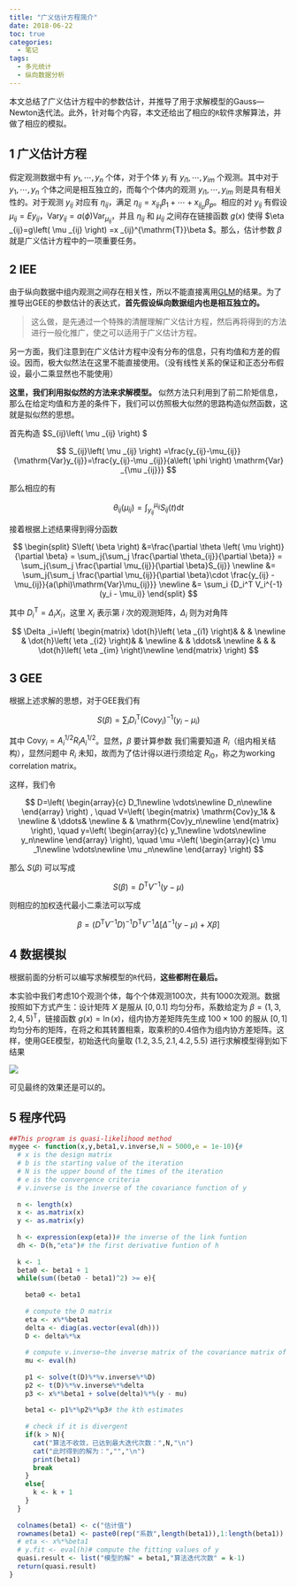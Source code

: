```yaml
---
title: "广义估计方程简介"
date: 2018-06-22
toc: true
categories:
  - 笔记
tags:
  - 多元统计
  - 纵向数据分析
---
```


本文总结了广义估计方程中的参数估计，并推导了用于求解模型的Gauss—Newton迭代法。此外，针对每个内容，本文还给出了相应的`R`软件求解算法，并做了相应的模拟。


## 1 广义估计方程
假定观测数据中有 $y_1,\cdots ,y_n$ 个体，对于个体 $y_i$ 有 $y_{i1},\cdots ,y_{im}$ 个观测。其中对于 $y_1,\cdots ,y_n$ 个体之间是相互独立的，而每个个体内的观测 $y_{i1},\cdots ,y_{im}$ 则是具有相关性的。对于观测 $y_{ij}$ 对应有 $\eta_{ij}$，满足 $\eta _{ij}=x_{ij_1}\beta _1+\cdots +x _{ij_p}\beta _p$。相应的对 $y_{ij}$ 有假设 $\mu _{ij}=Ey _{ij}$，$\mathrm{Var}y_{ij}=a\left( \phi \right) \mathrm{Var}_{\mu _{ij}}$，并且 $\eta_{ij}$ 和 $\mu_{ij}$ 之间存在链接函数 $g(x)$ 使得 $\eta _{ij}=g\left( \mu _{ij} \right) =x _{ij}^{\mathrm{T}}\beta 
$。那么，估计参数 $\beta$ 就是广义估计方程中的一项重要任务。


## 2 IEE
由于纵向数据中组内观测之间存在相关性，所以不能直接离用[GLM](/2018/06/glm/)的结果。为了推导出GEE的参数估计的表达式，**首先假设纵向数据组内也是相互独立的。** 

> 这么做，是先通过一个特殊的清醒理解广义估计方程，然后再将得到的方法进行一般化推广，使之可以适用于广义估计方程。

另一方面，我们注意到在广义估计方程中没有分布的信息，只有均值和方差的假设。因而，极大似然法在这里不能直接使用。（没有线性关系的保证和正态分布假设，最小二乘显然也不能使用）

**这里，我们利用拟似然的方法来求解模型。** 似然方法只利用到了前二阶矩信息，那么在给定均值和方差的条件下，我们可以仿照极大似然的思路构造似然函数，这就是拟似然的思想。

首先构造 $S_{ij}\left( \mu _{ij} \right) $

$$
S_{ij}\left( \mu _{ij} \right) =\frac{y_{ij}-\mu_{ij}}{\mathrm{Var}y_{ij}}=\frac{y_{ij}-\mu _{ij}}{a\left( \phi \right) \mathrm{Var} _{\mu _{ij}}}
$$


那么相应的有

$$
\theta_{ij}\left( \mu_{ij} \right) =\int_{y_{ij}}^{\mu _{ij}}{S _{ij}\left( t \right) \mathrm{d}t}
$$

接着根据上述结果得到得分函数

$$
\begin{split}
S\left( \beta \right) &=\frac{\partial \theta \left( \mu \right)}{\partial \beta} = \sum_j{\sum_j \frac{\partial \theta_{ij}}{\partial \beta}} = \sum_j{\sum_j \frac{\partial \mu_{ij}}{\partial \beta}S_{ij}}
\newline
&= \sum_j{\sum_j \frac{\partial \mu_{ij}}{\partial \beta}\cdot \frac{y_{ij} - \mu_{ij}}{a(\phi)\mathrm{Var}\mu_{ij}}}
\newline
&= \sum_i {D_i^T V_i^{-1}(y_i - \mu_i)}
\end{split}
$$

其中 $D_{i}^{\mathrm{T}}=\Delta _iX_i$，这里 $X_i$ 表示第 $i$ 次的观测矩阵，$\Delta_i$ 则为对角阵

$$
\Delta _i=\left( \begin{matrix}
	\dot{h}\left( \eta _{i1} \right)&		&		&		\newline
	&		\dot{h}\left( \eta _{i2} \right)&		&		\newline
	&		&		\ddots&		\newline
	&		&		&		\dot{h}\left( \eta _{im} \right)\newline
\end{matrix} \right) 
$$


## 3 GEE
根据上述求解的思想，对于GEE我们有

$$
S\left( \beta \right) =\sum_i{D_{i}^{\mathrm{T}}\left( \mathrm{Cov}y_i \right) ^{-1}\left( y_i-\mu _i \right)}
$$

其中 $\mathrm{Cov}y_i=A_{i}^{1/2}R_iA_{i}^{1/2}$。显然，$\beta$ 要计算参数 我们需要知道 $R_i$（组内相关结构），显然问题中 $R_i$ 未知，故而为了估计得以进行须给定 $R_{i0}$，称之为working correlation matrix。

这样，我们令

$$
D=\left( \begin{array}{c}
	D_1\newline
	\vdots\newline
	D_n\newline
\end{array} \right) ,
\quad
V=\left( \begin{matrix}
	\mathrm{Cov}y_1&		&		\newline
	&		\ddots&		\newline
	&		&		\mathrm{Cov}y_n\newline
\end{matrix} \right),
\quad
y=\left( \begin{array}{c}
	y_1\newline
	\vdots\newline
	y_n\newline
\end{array} \right),
\quad
\mu =\left( \begin{array}{c}
	\mu _1\newline
	\vdots\newline
	\mu _n\newline
\end{array} \right) 
$$

那么 $S(\beta)$ 可以写成

$$
S\left( \beta \right) =D^{\mathrm{T}}V^{-1}\left( y-\mu \right) 
$$

则相应的加权迭代最小二乘法可以写成

$$
\beta =\left( D^{\mathrm{T}}V^{-1}D \right) ^{-1}D^{\mathrm{T}}V^{-1}\Delta \left[ \Delta ^{-1}\left( y-\mu \right) +X\beta \right] 
$$


## 4 数据模拟
根据前面的分析可以编写求解模型的`R`代码，**这些都附在最后。**

本实验中我们考虑10个观测个体，每个个体观测100次，共有1000次观测。数据按照如下方式产生：设计矩阵 $X$ 是服从 $[0,0.1]$ 均匀分布，系数给定为 $\beta =\left( 1,3,2,4,5 \right) ^{\mathrm{T}}$，链接函数 $g(x) = \ln(x)$，组内协方差矩阵先生成 $100\times100$ 的服从 $[0,1]$ 均匀分布的矩阵，在将之和其转置相乘，取乘积的0.4倍作为组内协方差矩阵。这样，使用GEE模型，初始迭代向量取 $\left( 1.2,3.5,2.1,4.2,5.5 \right)$ 进行求解模型得到如下结果

![](/gee/gee.png)

可见最终的效果还是可以的。


## 5 程序代码

```r
##This program is quasi-likelihood method
mygee <- function(x,y,beta1,v.inverse,N = 5000,e = 1e-10){#
  # x is the design matrix
  # b is the starting value of the iteration
  # N is the upper bound of the times of the iteration
  # e is the convergence criteria
  # v.inverse is the inverse of the covariance function of y
  
  n <- length(x)
  x <- as.matrix(x)
  y <- as.matrix(y)
  
  h <- expression(exp(eta))# the inverse of the link funtion
  dh <- D(h,"eta")# the first derivative funtion of h
  
  k <- 1
  beta0 <- beta1 + 1
  while(sum((beta0 - beta1)^2) >= e){
    
    beta0 <- beta1
    
    # compute the D matrix
    eta <- x%*%beta1
    delta <- diag(as.vector(eval(dh)))
    D <- delta%*%x
    
    # compute v.inverse—the inverse matrix of the covariance matrix of y
    mu <- eval(h)
    
    p1 <- solve(t(D)%*%v.inverse%*%D)
    p2 <- t(D)%*%v.inverse%*%delta
    p3 <- x%*%beta1 + solve(delta)%*%(y - mu)
    
    beta1 <- p1%*%p2%*%p3# the kth estimates
    
    # check if it is divergent
    if(k > N){
      cat("算法不收敛，已达到最大迭代次数：",N,"\n")
      cat("此时得到的解为：","","\n")
      print(beta1)
      break
    }
    else{
      k <- k + 1
    }
  }
  
  colnames(beta1) <- c("估计值")
  rownames(beta1) <- paste0(rep("系数",length(beta1)),1:length(beta1))
  # eta <- x%*%beta1
  # y.fit <- eval(h)# compute the fitting values of y
  quasi.result <- list("模型的解" = beta1,"算法迭代次数" = k-1)
  return(quasi.result)
}
```
